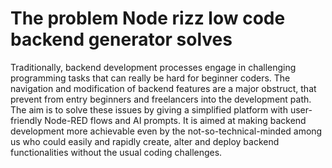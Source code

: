 # The problem Node rizz low code backend generator solves
Traditionally, backend development processes engage in challenging programming tasks that can really be hard for beginner coders. The navigation and modification of backend features are a major obstruct, that prevent from entry beginners and freelancers into the development path. The aim is to solve these issues by giving a simplified platform with user-friendly Node-RED flows and AI prompts. It is aimed at making backend development more achievable even by the not-so-technical-minded among us who could easily and rapidly create, alter and deploy backend functionalities without the usual coding challenges.
